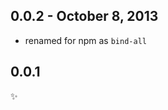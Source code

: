 0.0.2 - October 8, 2013
-----------------------
* renamed for npm as `bind-all`

0.0.1
-----
:sparkles:
